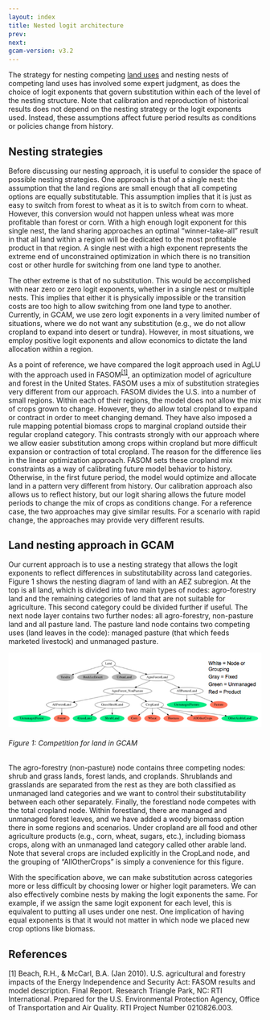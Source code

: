 ```yaml
---
layout: index
title: Nested logit architecture
prev: 
next:
gcam-version: v3.2 
---
```


The strategy for nesting competing
[land uses](Agriculture,_Land-Use,_and_Bioenergy.html) and nesting
nests of competing land uses has involved some expert judgment, as
does the choice of logit exponents that govern substitution within
each of the level of the nesting structure. Note that calibration and
reproduction of historical results does not depend on the nesting
strategy or the logit exponents used. Instead, these assumptions
affect future period results as conditions or policies change from
history. 

Nesting strategies
------------------

Before discussing our nesting approach, it is useful to consider the
space of possible nesting strategies. One approach is that of a single
nest: the assumption that the land regions are small enough that all
competing options are equally substitutable. This assumption implies
that it is just as easy to switch from forest to wheat as it is to
switch from corn to wheat. However, this conversion would not happen
unless wheat was more profitable than forest or corn. With a high
enough logit exponent for this single nest, the land sharing
approaches an optimal “winner-take-all” result in that all land within
a region will be dedicated to the most profitable product in that
region. A single nest with a high exponent represents the extreme end
of unconstrained optimization in which there is no transition cost or
other hurdle for switching from one land type to another.

The other extreme is that of no substitution. This would be
accomplished with near zero or zero logit exponents, whether in a
single nest or multiple nests. This implies that either it is
physically impossible or the transition costs are too high to allow
switching from one land type to another. Currently, in GCAM, we use
zero logit exponents in a very limited number of situations, where we
do not want any substitution (e.g., we do not allow cropland to expand
into desert or tundra). However, in most situations, we employ
positive logit exponents and allow economics to dictate the land
allocation within a region.

As a point of reference, we have compared the logit approach used in
AgLU with the approach used in FASOM<sup><a href="#ref1">[1]</a></sup>,
an optimization model of agriculture and forest in the United
States. FASOM uses a mix of substitution strategies very different
from our approach. FASOM divides the U.S. into a number of small
regions. Within each of their regions, the model does not allow the
mix of crops grown to change. However, they do allow total cropland to
expand or contract in order to meet changing demand. They have also
imposed a rule mapping potential biomass crops to marginal cropland
outside their regular cropland category. This contrasts strongly with
our approach where we allow easier substitution among crops within
cropland but more difficult expansion or contraction of total
cropland. The reason for the difference lies in the linear
optimization approach. FASOM sets these cropland mix constraints as a
way of calibrating future model behavior to history. Otherwise, in the
first future period, the model would optimize and allocate land in a
pattern very different from history. Our calibration approach also
allows us to reflect history, but our logit sharing allows the future
model periods to change the mix of crops as conditions change. For a
reference case, the two approaches may give similar results. For a
scenario with rapid change, the approaches may provide very different
results.

Land nesting approach in GCAM
-----------------------------

Our current approach is to use a nesting strategy that allows the logit exponents to reflect differences in substitutability across land categories. Figure 1 shows the nesting diagram of land with an AEZ subregion. At the top is all land, which is divided into two main types of nodes: agro-forestry land and the remaining categories of land that are not suitable for agriculture. This second category could be divided further if useful. The next node layer contains two further nodes: all agro-forestry, non-pasture land and all pasture land. The pasture land node contains two competing uses (land leaves in the code): managed pasture (that which feeds marketed livestock) and unmanaged pasture.

![](images/Land_small.png "Land small.png")

###### Figure 1: Competition for land in GCAM

The agro-forestry (non-pasture) node contains three competing nodes:
shrub and grass lands, forest lands, and croplands. Shrublands and
grasslands are separated from the rest as they are both classified as
unmanaged land categories and we want to control their
substitutability between each other separately. Finally, the
forestland node competes with the total cropland node. Within
forestland, there are managed and unmanaged forest leaves, and we have
added a woody biomass option there in some regions and
scenarios. Under cropland are all food and other agriculture products
(e.g., corn, wheat, sugars, etc.), including biomass crops, along with
an unmanaged land category called other arable land. Note that several
crops are included explicitly in the CropLand node, and the grouping
of “AllOtherCrops” is simply a convenience for this figure.

With the specification above, we can make substitution across
categories more or less difficult by choosing lower or higher logit
parameters. We can also effectively combine nests by making the logit
exponents the same. For example, if we assign the same logit exponent
for each level, this is equivalent to putting all uses under one
nest. One implication of having equal exponents is that it would not
matter in which node we placed new crop options like biomass.


References
----------


<a name="ref1">[1]</a> Beach, R.H., & McCarl, B.A. (Jan
  2010). U.S. agricultural and forestry impacts of the Energy
  Independence and Security Act: FASOM results and model
  description. Final Report. Research Triangle Park, NC: RTI
  International. Prepared for the U.S. Environmental Protection Agency,
  Office of Transportation and Air Quality. RTI Project Number
  0210826.003. 
